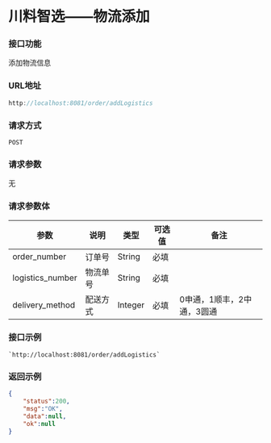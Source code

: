 # 川料智选——物流添加
### 接口功能

添加物流信息

### URL地址

```javascript
http://localhost:8081/order/addLogistics
```

### 请求方式

`POST`

### 请求参数

无

### 请求参数体

| 参数      | 说明                               | 类型      | 可选值       | 备注    |
|---------- |---------------------------------- |---------- |------------- |-------- |
|order_number  | 订单号 | String | 必填 | |
|logistics_number  | 物流单号 | String | 必填 | |
|delivery_method  | 配送方式 | Integer | 必填 | 0申通，1顺丰，2中通，3圆通 |

### 接口示例

    `http://localhost:8081/order/addLogistics`

### 返回示例

```json
{
    "status":200,
    "msg":"OK",
    "data":null,
    "ok":null
}
```
